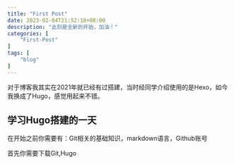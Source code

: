 ```yaml
---
title: "First Post"
date: 2023-02-04T21:52:18+08:00
description: "此刻是全新的开始，加油！"
categories: [
    "First-Post"
]
tags: [
    "blog"
]
---
```


对于博客我其实在2021年就已经有过搭建，当时经同学介绍使用的是Hexo，如今我换成了Hugo，感觉用起来不错。

<!--more-->

## 学习Hugo搭建的一天

在开始之前你需要有：Git相关的基础知识，markdown语言，Github账号  

首先你需要下载Git,Hugo



